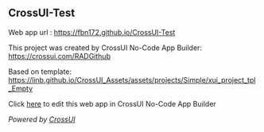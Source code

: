 ## CrossUI-Test
Web app url : https://fbn172.github.io/CrossUI-Test

This project was created by CrossUI No-Code App Builder: https://crossui.com/RADGithub

Based on template: https://linb.github.io/CrossUI_Assets/assets/projects/Simple/xui_project_tpl_Empty

Click [here](https://crossui.com/RADGithub/#!from=github&owner=fbn172&repo=CrossUI-Test) to edit this web app in CrossUI No-Code App Builder

<i>Powered by [CrossUI](https://crossui.com)</i>
